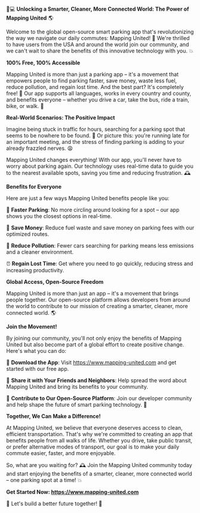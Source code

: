 🚗💻 **Unlocking a Smarter, Cleaner, More Connected World: The Power of Mapping United** 🌎

Welcome to the global open-source smart parking app that's revolutionizing the way we navigate our daily commutes: Mapping United! 👋 We're thrilled to have users from the USA and around the world join our community, and we can't wait to share the benefits of this innovative technology with you. 💥

**100% Free, 100% Accessible**

Mapping United is more than just a parking app – it's a movement that empowers people to find parking faster, save money, waste less fuel, reduce pollution, and regain lost time. And the best part? It's completely free! 🎉 Our app supports all languages, works in every country and county, and benefits everyone – whether you drive a car, take the bus, ride a train, bike, or walk. 👣

**Real-World Scenarios: The Positive Impact**

Imagine being stuck in traffic for hours, searching for a parking spot that seems to be nowhere to be found. 🚗 Or picture this: you're running late for an important meeting, and the stress of finding parking is adding to your already frazzled nerves. 😩

Mapping United changes everything! With our app, you'll never have to worry about parking again. Our technology uses real-time data to guide you to the nearest available spots, saving you time and reducing frustration. 🕰️

**Benefits for Everyone**

Here are just a few ways Mapping United benefits people like you:

🚗 **Faster Parking**: No more circling around looking for a spot – our app shows you the closest options in real-time.

💸 **Save Money**: Reduce fuel waste and save money on parking fees with our optimized routes.

🌿 **Reduce Pollution**: Fewer cars searching for parking means less emissions and a cleaner environment.

⏰ **Regain Lost Time**: Get where you need to go quickly, reducing stress and increasing productivity.

**Global Access, Open-Source Freedom**

Mapping United is more than just an app – it's a movement that brings people together. Our open-source platform allows developers from around the world to contribute to our mission of creating a smarter, cleaner, more connected world. 🌎

**Join the Movement!**

By joining our community, you'll not only enjoy the benefits of Mapping United but also become part of a global effort to create positive change. Here's what you can do:

📲 **Download the App**: Visit https://www.mapping-united.com and get started with our free app.

🤝 **Share it with Your Friends and Neighbors**: Help spread the word about Mapping United and bring its benefits to your community.

🌟 **Contribute to Our Open-Source Platform**: Join our developer community and help shape the future of smart parking technology. 🚀

**Together, We Can Make a Difference!**

At Mapping United, we believe that everyone deserves access to clean, efficient transportation. That's why we're committed to creating an app that benefits people from all walks of life. Whether you drive, take public transit, or prefer alternative modes of transport, our goal is to make your daily commute easier, faster, and more enjoyable.

So, what are you waiting for? 🕰️ Join the Mapping United community today and start enjoying the benefits of a smarter, cleaner, more connected world – one parking spot at a time! 💥

**Get Started Now: https://www.mapping-united.com**

🚀 Let's build a better future together! 💪